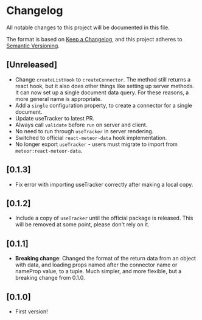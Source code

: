 # Changelog
All notable changes to this project will be documented in this file.

The format is based on [Keep a Changelog](https://keepachangelog.com/en/1.0.0/),
and this project adheres to [Semantic Versioning](https://semver.org/spec/v2.0.0.html).

## [Unreleased]
- Change `createListHook` to `createConnector`. The method still returns a react hook, but it also does other things like setting up server methods. It can now set up a single document data query. For these reasons, a more general name is appropriate.
- Add a `single` configuration property, to create a connector for a single document.
- Update useTracker to latest PR.
- Always call `validate` before `run` on server and client.
- No need to run through `useTracker` in server rendering.
- Switched to official `react-meteor-data` hook implementation.
- No longer export `useTracker` - users must migrate to import from `meteor:react-meteor-data`.

## [0.1.3]
- Fix error with importing useTracker correctly after making a local copy.

## [0.1.2]
- Include a copy of `useTracker` until the official package is released. This will be removed at some point, please don't rely on it.

## [0.1.1]
- **Breaking change**: Changed the format of the return data from an object with data, and loading props named after the connector name or nameProp value, to a tuple. Much simpler, and more flexible, but a breaking change from 0.1.0.

## [0.1.0]
- First version!
